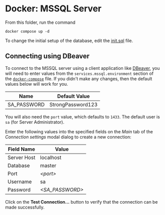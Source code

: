 # Docker: MSSQL Server

From this folder, run the command

```
docker compose up -d
```

To change the initial setup of the database, edit the [init.sql](./init-db/init.sql) file.

## Connecting using DBeaver

To connect to the MSSQL server using a client application like [DBeaver](https://dbeaver.io/), you will need to enter values from the `services.mssql.environment` section of the [`docker-compose`](./docker-compose.yml) file. If you didn't make any changes, then the default values below will work for you.

| Name                | Default Value     |
|---------------------|-------------------|
| SA_PASSWORD         | StrongPassword123 |

You will also need the `port` value, which defaults to `1433`. The default user is `sa` (for Server Administrator).

Enter the following values into the specified fields on the *Main* tab of the *Connection settings* modal dialog to create a new connection:

| Field Name  | Value                 |
|-------------|-----------------------|
| Server Host | localhost             |
| Database    | master                |
| Port        | *&lt;port&gt;*        |
| Username    | sa                    |
| Password    | *&lt;SA_PASSWORD&gt;* |

Click on the **Test Connection...** button to verify that the connection can be made successfully.
